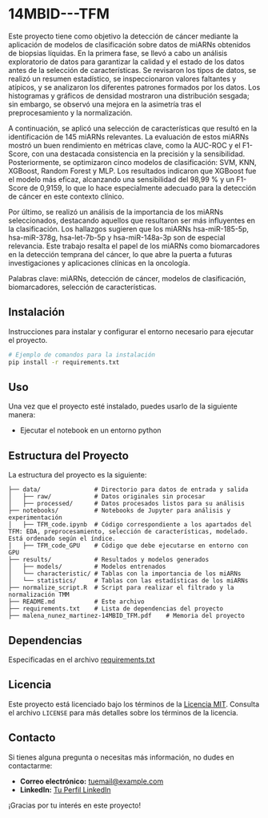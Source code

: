 # 14MBID---TFM

Este proyecto tiene como objetivo la detección de cáncer mediante la aplicación de modelos de clasificación sobre datos de miARNs obtenidos de biopsias líquidas. En la primera fase, se llevó a cabo un análisis exploratorio de datos para garantizar la calidad y el estado de los datos antes de la selección de características. Se revisaron los tipos de datos, se realizó un resumen estadístico, se inspeccionaron valores faltantes y atípicos, y se analizaron los diferentes patrones formados por los datos. Los histogramas y gráficos de densidad mostraron una distribución sesgada; sin embargo, se observó una mejora en la asimetría tras el preprocesamiento y la normalización.

A continuación, se aplicó una selección de características que resultó en la identificación de 145 miARNs relevantes. La evaluación de estos miARNs mostró un buen rendimiento en métricas clave, como la AUC-ROC y el F1-Score, con una destacada consistencia en la precisión y la sensibilidad. Posteriormente, se optimizaron cinco modelos de clasificación: SVM, KNN, XGBoost, Random Forest y MLP. Los resultados indicaron que XGBoost fue el modelo más eficaz, alcanzando una sensibilidad del 98,99 % y un F1-Score de 0,9159, lo que lo hace especialmente adecuado para la detección de cáncer en este contexto clínico.

Por último, se realizó un análisis de la importancia de los miARNs seleccionados, destacando aquellos que resultaron ser más influyentes en la clasificación. Los hallazgos sugieren que los miARNs hsa-miR-185-5p, hsa-miR-378g, hsa-let-7b-5p y hsa-miR-148a-3p son de especial relevancia. Este trabajo resalta el papel de los miARNs como biomarcadores en la detección temprana del cáncer, lo que abre la puerta a futuras investigaciones y aplicaciones clínicas en la oncología.

Palabras clave: miARNs, detección de cáncer, modelos de clasificación, biomarcadores, selección de características.



## Instalación

Instrucciones para instalar y configurar el entorno necesario para ejecutar el proyecto. 

```bash
# Ejemplo de comandos para la instalación
pip install -r requirements.txt
```


## Uso

Una vez que el proyecto esté instalado, puedes usarlo de la siguiente manera:
- Ejecutar el notebook en un entorno python


## Estructura del Proyecto

La estructura del proyecto es la siguiente:


```plaintext
├── data/               # Directorio para datos de entrada y salida
│   ├── raw/            # Datos originales sin procesar
│   ├── processed/      # Datos procesados listos para su análisis
├── notebooks/          # Notebooks de Jupyter para análisis y experimentación
│   ├── TFM_code.ipynb  # Código correspondiente a los apartados del TFM: EDA, preprocesamiento, selección de características, modelado. Está ordenado según el índice.
│   ├── TFM_code_GPU    # Código que debe ejecutarse en entorno con GPU
├── results/            # Resultados y modelos generados
│   ├── models/         # Modelos entrenados
│   └── characteristic/ # Tablas con la importancia de los miARNs
│   └── statistics/     # Tablas con las estadísticas de los miARNs
├── normalize_script.R  # Script para realizar el filtrado y la normalización TMM
├── README.md           # Este archivo
├── requirements.txt    # Lista de dependencias del proyecto
├── malena_nunez_martinez-14MBID_TFM.pdf    # Memoria del proyecto
```


## Dependencias
Especificadas en el archivo [requirements.txt](#requirements.txt)


## Licencia

Este proyecto está licenciado bajo los términos de la [Licencia MIT](LICENSE). Consulta el archivo `LICENSE` para más detalles sobre los términos de la licencia.


## Contacto

Si tienes alguna pregunta o necesitas más información, no dudes en contactarme:

- **Correo electrónico:** [tuemail@example.com](nunezmartinezmalena@gmail.com)
- **LinkedIn:** [Tu Perfil LinkedIn](https://www.linkedin.com/in/malena-nunez-martinez/)

¡Gracias por tu interés en este proyecto!
